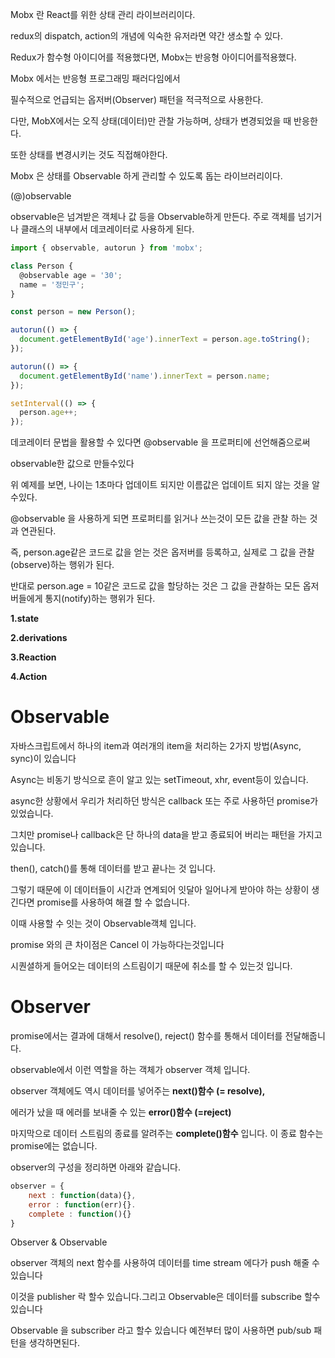 Mobx 란 React를 위한 상태 관리 라이브러리이다.

redux의 dispatch, action의 개념에 익숙한 유저라면 약간 생소할 수 있다.

Redux가 함수형 아이디어를 적용했다면, Mobx는 반응형 아이디어를적용했다.

Mobx 에서는 반응형 프로그래밍 패러다임에서

필수적으로 언급되는 옵저버(Observer) 패턴을 적극적으로 사용한다.

다만, MobX에서는 오직 상태(데이터)만 관찰 가능하며, 상태가 변경되었을 때 반응한다.

또한 상태를 변경시키는 것도 직접해야한다.

Mobx 은 상태를 Observable 하게 관리할 수 있도록 돕는 라이브러리이다.

(@)observable

observable은 넘겨받은 객체나 값 등을 Observable하게 만든다. 주로 객체를 넘기거나 클래스의 내부에서 데코레이터로 사용하게 된다.

```jsx
import { observable, autorun } from 'mobx';

class Person {
  @observable age = '30';
  name = '정민구';
}

const person = new Person();

autorun(() => {
  document.getElementById('age').innerText = person.age.toString();
});

autorun(() => {
  document.getElementById('name').innerText = person.name;
});

setInterval(() => {
  person.age++;
});
```

데코레이터 문법을 활용할 수 있다면 @observable 을 프로퍼티에 선언해줌으로써

observable한 값으로 만들수있다

위 예제를 보면, 나이는 1초마다 업데이트 되지만 이름값은 업데이트 되지 않는 것을 알수있다.

@observable 을 사용하게 되면 프로퍼티를 읽거나 쓰는것이 모든 값을 관찰 하는 것과 연관된다.

즉, person.age같은 코드로 값을 얻는 것은 옵저버를 등록하고, 실제로 그 값을 관찰(observe)하는 행위가 된다.

반대로 person.age = 10같은 코드로 값을 할당하는 것은 그 값을 관찰하는 모든 옵저버들에게 통지(notify)하는 행위가 된다.

**1.state**

**2.derivations**

**3.Reaction**

**4.Action**

# Observable

자바스크립트에서 하나의 item과 여러개의 item을 처리하는 2가지 방법(Async, sync)이 있습니다

Async는 비동기 방식으로 흔이 알고 있는 setTimeout, xhr, event등이 있습니다.

async한 상황에서 우리가 처리하던 방식은 callback 또는 주로 사용하던 promise가 있었습니다.

그치만 promise나 callback은 단 하나의 data을 받고 종료되어 버리는 패턴을 가지고 있습니다.

then(), catch()를 통해 데이터를 받고 끝나는 것 입니다.

그렇기 때문에 이 데이터들이 시간과 연계되어 잇달아 일어나게 받아야 하는 상황이 생긴다면 promise를 사용하여 해결 할 수 없습니다.

이때 사용할 수 잇는 것이 Observable객체 입니다.

promise 와의 큰 차이점은 Cancel 이 가능하다는것입니다

시퀀셜하게 들어오는 데이터의 스트림이기 때문에 취소를 할 수 있는것 입니다.

# Observer

promise에서는 결과에 대해서 resolve(), reject() 함수를 통해서 데이터를 전달해줍니다.

observable에서 이런 역할을 하는 객체가 observer 객체 입니다.

observer 객체에도 역시 데이터를 넣어주는 **next()함수 (= resolve),**

에러가 났을 때 에러를 보내줄 수 있는 **error()함수 (=reject)**

마지막으로 데이터 스트림의 종료를 알려주는 **complete()함수** 입니다. 이 종료 함수는 promise에는 없습니다.

observer의 구성을 정리하면 아래와 같습니다.

```jsx
observer = {
	next : function(data){},
	error : function(err){}.
	complete : function(){}
}
```

Observer & Observable

observer 객체의 next 함수를 사용하여 데이터를 time stream 에다가 push 해줄 수 있습니다

이것을 publisher 락 할수 있습니다.그리고 Observable은 데이터를 subscribe 할수 있습니다

Observable 을 subscriber 라고 할수 있습니다 예전부터 많이 사용하면 pub/sub 패턴을 생각하면된다.
